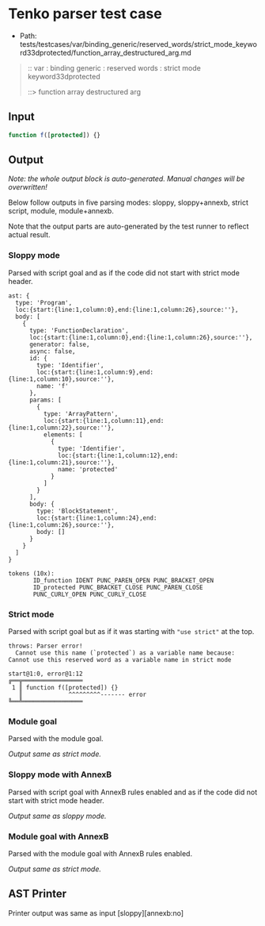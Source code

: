 # Tenko parser test case

- Path: tests/testcases/var/binding_generic/reserved_words/strict_mode_keyword33dprotected/function_array_destructured_arg.md

> :: var : binding generic : reserved words : strict mode keyword33dprotected
>
> ::> function array destructured arg

## Input

`````js
function f([protected]) {}
`````

## Output

_Note: the whole output block is auto-generated. Manual changes will be overwritten!_

Below follow outputs in five parsing modes: sloppy, sloppy+annexb, strict script, module, module+annexb.

Note that the output parts are auto-generated by the test runner to reflect actual result.

### Sloppy mode

Parsed with script goal and as if the code did not start with strict mode header.

`````
ast: {
  type: 'Program',
  loc:{start:{line:1,column:0},end:{line:1,column:26},source:''},
  body: [
    {
      type: 'FunctionDeclaration',
      loc:{start:{line:1,column:0},end:{line:1,column:26},source:''},
      generator: false,
      async: false,
      id: {
        type: 'Identifier',
        loc:{start:{line:1,column:9},end:{line:1,column:10},source:''},
        name: 'f'
      },
      params: [
        {
          type: 'ArrayPattern',
          loc:{start:{line:1,column:11},end:{line:1,column:22},source:''},
          elements: [
            {
              type: 'Identifier',
              loc:{start:{line:1,column:12},end:{line:1,column:21},source:''},
              name: 'protected'
            }
          ]
        }
      ],
      body: {
        type: 'BlockStatement',
        loc:{start:{line:1,column:24},end:{line:1,column:26},source:''},
        body: []
      }
    }
  ]
}

tokens (10x):
       ID_function IDENT PUNC_PAREN_OPEN PUNC_BRACKET_OPEN
       ID_protected PUNC_BRACKET_CLOSE PUNC_PAREN_CLOSE
       PUNC_CURLY_OPEN PUNC_CURLY_CLOSE
`````

### Strict mode

Parsed with script goal but as if it was starting with `"use strict"` at the top.

`````
throws: Parser error!
  Cannot use this name (`protected`) as a variable name because: Cannot use this reserved word as a variable name in strict mode

start@1:0, error@1:12
╔══╦═════════════════
 1 ║ function f([protected]) {}
   ║             ^^^^^^^^^------- error
╚══╩═════════════════

`````

### Module goal

Parsed with the module goal.

_Output same as strict mode._

### Sloppy mode with AnnexB

Parsed with script goal with AnnexB rules enabled and as if the code did not start with strict mode header.

_Output same as sloppy mode._

### Module goal with AnnexB

Parsed with the module goal with AnnexB rules enabled.

_Output same as strict mode._

## AST Printer

Printer output was same as input [sloppy][annexb:no]
